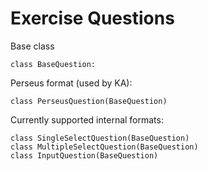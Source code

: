 Exercise Questions
==================


Base class

    class BaseQuestion:


Perseus format (used by KA):

    class PerseusQuestion(BaseQuestion)


Currently supported internal formats:

    class SingleSelectQuestion(BaseQuestion)
    class MultipleSelectQuestion(BaseQuestion)
    class InputQuestion(BaseQuestion)

